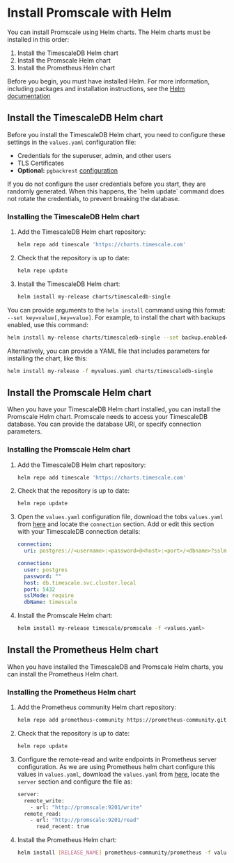 # Install Promscale with Helm
You can install Promscale using Helm charts. The Helm charts must be installed in this order:

1.  Install the TimescaleDB Helm chart
1.  Install the Promscale Helm chart
1.  Install the Prometheus Helm chart

Before you begin, you must have installed Helm. For more information, including
packages and installation instructions, see the [Helm documentation][helm-install]

## Install the TimescaleDB Helm chart
Before you install the TimescaleDB Helm chart, you need to configure these
settings in the `values.yaml` configuration file:
*   Credentials for the superuser, admin, and other users
*   TLS Certificates
*   **Optional:** `pgbackrest` [configuration][timescale-backups]

<highlight type="note">
If you do not configure the user credentials before you start, they are randomly generated. When this happens, the `helm update` command does not rotate the credentials, to prevent breaking the database.
</highlight>

<procedure>

### Installing the TimescaleDB Helm chart
1.  Add the TimescaleDB Helm chart repository:
    ```bash
    helm repo add timescale 'https://charts.timescale.com'
    ```
1.  Check that the repository is up to date:
    ```bash
    helm repo update
    ```
1.  Install the TimescaleDB Helm chart:
    ```bash
    helm install my-release charts/timescaledb-single
    ```

</procedure>

You can provide arguments to the `helm install` command using this format:
`--set key=value[,key=value]`. For example, to install the  chart with backups
enabled, use this command:
```bash
helm install my-release charts/timescaledb-single --set backup.enabled=true
```

Alternatively, you can provide a YAML file that includes parameters for
installing the chart, like this:
```bash
helm install my-release -f myvalues.yaml charts/timescaledb-single
```

## Install the Promscale Helm chart
When you have your TimescaleDB Helm chart installed, you can install the
Promscale Helm chart. Promscale needs to access your TimescaleDB database. You
can provide the database URI, or specify connection parameters.

<procedure>

### Installing the Promscale Helm chart
1.  Add the TimescaleDB Helm chart repository:
    ```bash
    helm repo add timescale 'https://charts.timescale.com'
    ```
1.  Check that the repository is up to date:
    ```bash
    helm repo update
    ```
1.  Open the `values.yaml` configuration file, download the tobs 
    `values.yaml` from [here][tobs-values-yaml] and locate the `connection`
    section. Add or edit this section with your TimescaleDB connection details:
    <terminal>

    <tab label='Database URI'>

    ```yaml
    connection:
      uri: postgres://<username>:<password>@<host>:<port>/<dbname>?sslmode=require
    ```

    </tab>

    <tab label="Connection parameters">

    ```yaml
    connection:
      user: postgres
      password: ""
      host: db.timescale.svc.cluster.local
      port: 5432
      sslMode: require
      dbName: timescale
    ```
    </tab>
    </terminal>

1.  Install the Promscale Helm chart:
    ```bash
    helm install my-release timescale/promscale -f <values.yaml>
    ```

</procedure>

## Install the Prometheus Helm chart
When you have installed the TimescaleDB and Promscale Helm charts, you can install the Prometheus Helm chart.

<procedure>

### Installing the Prometheus Helm chart
1.  Add the Prometheus community Helm chart repository:
    ```bash
    helm repo add prometheus-community https://prometheus-community.github.io/helm-charts
    ```
1.  Check that the repository is up to date:
    ```bash
    helm repo update
    ```
1.  Configure the remote-read and write endpoints in Prometheus server  configuration. As we are using Prometheus helm chart configure this values in `values.yaml`, download the `values.yaml` from [here][prometheus-values-yaml], locate the `server` section and configure the file as:
    ```bash
    server:
      remote_write:
        - url: "http://promscale:9201/write"
      remote_read:
        - url: "http://promscale:9201/read"
          read_recent: true
     ```
1.  Install the Prometheus Helm chart:
    ```bash
    helm install [RELEASE_NAME] prometheus-community/prometheus -f values.yaml
    ```

</procedure>


[helm-install]: https://helm.sh/docs/intro/install/
[tobs-values-yaml]: https://github.com/timescale/tobs/blob/master/chart/values.yaml
[prometheus-values-yaml]: https://github.com/prometheus-community/helm-charts/blob/main/charts/prometheus/values.yaml
[timescale-backups]: https://github.com/timescale/timescaledb-kubernetes/tree/master/charts/timescaledb-single#create-backups-to-s3